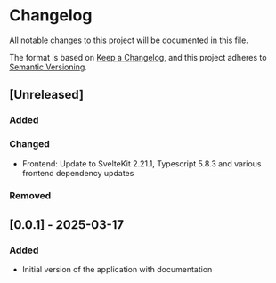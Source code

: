 # Changelog

All notable changes to this project will be documented in this file.

The format is based on [Keep a Changelog](https://keepachangelog.com/en/1.1.0/),
and this project adheres to [Semantic Versioning](https://semver.org/spec/v2.0.0.html).

## [Unreleased]

### Added

### Changed
* Frontend: Update to SvelteKit 2.21.1, Typescript 5.8.3 and various frontend dependency updates

### Removed



## [0.0.1] - 2025-03-17

### Added
* Initial version of the application with documentation



